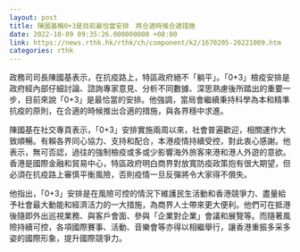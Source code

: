 ```yaml
---
layout: post
title: 陳國基稱0+3是目前最恰當安排　將合適時推合適措施
date: 2022-10-09 09:35:26.000000000 +08:00
link: https://news.rthk.hk/rthk/ch/component/k2/1670205-20221009.htm
categories: rthk
---
```


政務司司長陳國基表示，在抗疫路上，特區政府絕不「躺平」。「0+3」檢疫安排是政府經內部仔細討論、諮詢專家意見、分析不同數據、深思熟慮後所踏出的重要一步，目前來說「0+3」是最恰當的安排。他強調，當局會繼續秉持科學為本和精準抗疫的原則，在合適的時候推出合適的措施，與各界穩中求進。

陳國基在社交專頁表示，「0+3」安排實施兩周以來，社會普遍歡迎，相關運作大致順暢。有賴各界同心協力、支持和配合，本港疫情持續受控，對此衷心感謝。他表示，無可否認，過往的強制檢疫或多或少影響海外旅客來港和港人外遊的意欲。香港是國際金融和貿易中心，特區政府明白商界對放寬防疫政策抱有很大期望，但必須在抗疫路上審慎平衡風險，否則疫情一旦反彈將令大家得不償失。

他指出，「0+3」安排是在風險可控的情況下維護民生活動和香港競爭力、盡量給予社會最大動能和經濟活力的一大措施，為商界人士帶來更大便利。他們可在抵港後隨即外出巡視業務、與客戶會面、參與「企業對企業」會議和展覽等。而隨著風險持續可控，各項國際賽事、活動、音樂會等亦得以相繼舉行，讓香港重振多采多姿的國際形象，提升國際競爭力。
